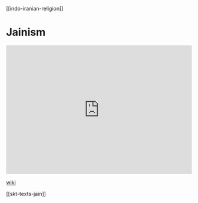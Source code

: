 [[indo-iranian-religion]]
# Jainism
<iframe width="100%" height="350" frameborder="0" allow="accelerometer; autoplay; clipboard-write; encrypted-media; gyroscope; picture-in-picture" allowfullscreen src="https://en.wikipedia.org/wiki/Jainism"></iframe>

[wiki](https://en.wikipedia.org/wiki/Jainism)


[[skt-texts-jain]]